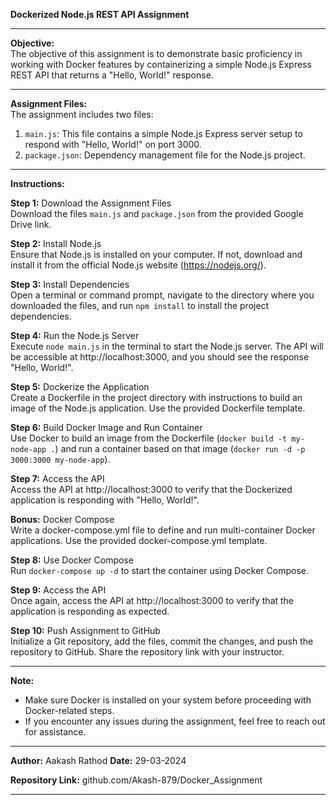 **Dockerized Node.js REST API Assignment**

---

**Objective:**  
The objective of this assignment is to demonstrate basic proficiency in working with Docker features by containerizing a simple Node.js Express REST API that returns a "Hello, World!" response.

---

**Assignment Files:**  
The assignment includes two files:
1. `main.js`: This file contains a simple Node.js Express server setup to respond with "Hello, World!" on port 3000.
2. `package.json`: Dependency management file for the Node.js project.

---

**Instructions:**

**Step 1:** Download the Assignment Files  
Download the files `main.js` and `package.json` from the provided Google Drive link.

**Step 2:** Install Node.js  
Ensure that Node.js is installed on your computer. If not, download and install it from the official Node.js website (https://nodejs.org/).

**Step 3:** Install Dependencies  
Open a terminal or command prompt, navigate to the directory where you downloaded the files, and run `npm install` to install the project dependencies.

**Step 4:** Run the Node.js Server  
Execute `node main.js` in the terminal to start the Node.js server. The API will be accessible at http://localhost:3000, and you should see the response "Hello, World!".

**Step 5:** Dockerize the Application  
Create a Dockerfile in the project directory with instructions to build an image of the Node.js application. Use the provided Dockerfile template.

**Step 6:** Build Docker Image and Run Container  
Use Docker to build an image from the Dockerfile (`docker build -t my-node-app .`) and run a container based on that image (`docker run -d -p 3000:3000 my-node-app`).

**Step 7:** Access the API  
Access the API at http://localhost:3000 to verify that the Dockerized application is responding with "Hello, World!".

**Bonus:** Docker Compose  
Write a docker-compose.yml file to define and run multi-container Docker applications. Use the provided docker-compose.yml template.

**Step 8:** Use Docker Compose  
Run `docker-compose up -d` to start the container using Docker Compose.

**Step 9:** Access the API  
Once again, access the API at http://localhost:3000 to verify that the application is responding as expected.

**Step 10:** Push Assignment to GitHub  
Initialize a Git repository, add the files, commit the changes, and push the repository to GitHub. Share the repository link with your instructor.

---

**Note:**  
- Make sure Docker is installed on your system before proceeding with Docker-related steps.
- If you encounter any issues during the assignment, feel free to reach out for assistance.

---

**Author:** Aakash Rathod
**Date:** 29-03-2024

**Repository Link:** github.com/Akash-879/Docker_Assignment

---
